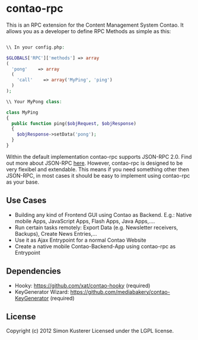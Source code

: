 # contao-rpc

This is an RPC extension for the Content Management System Contao. It allows you as a developer
to define RPC Methods as simple as this:

```php

\\ In your config.php:

$GLOBALS['RPC']['methods'] => array
(
  'pong'    => array
  (
    'call'    => array('MyPing', 'ping')
  )
);

\\ Your MyPong class:

class MyPing
{
  public function ping($objRequest, $objResponse)
  {
    $objResponse->setData('pong');
  }
}
```

Within the default implementation contao-rpc supports JSON-RPC 2.0. Find out more about JSON-RPC
[here](http://www.jsonrpc.org/specification). However, contao-rpc is designed to be very flexibel
and extendable. This means if you need something other then JSON-RPC, in most cases it should
 be easy to implement using contao-rpc as your base.

## Use Cases

* Building any kind of Frontend GUI using Contao as Backend. E.g.: Native mobile Apps, JavaScript Apps, Flash Apps, Java Apps,....
* Run certain tasks remotely: Export Data (e.g. Newsletter receivers, Backups), Create News Entries,...
* Use it as Ajax Entrypoint for a normal Contao Website
* Create a native mobile Contao-Backend-App using contao-rpc as Entrypoint

## Dependencies

* Hooky: https://github.com/xat/contao-hooky (required)
* KeyGenerator Wizard: https://github.com/mediabakery/contao-KeyGenerator (required)

## License
Copyright (c) 2012 Simon Kusterer
Licensed under the LGPL license.
